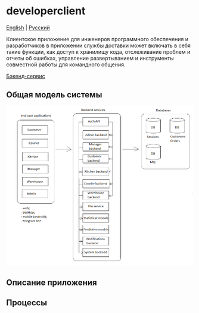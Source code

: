 # developerclient

[English](developerclient.md) | [Русский](developerclient.ru.md)

Клиентское приложение для инженеров программного обеспечения и разработчиков в приложении службы доставки может включать в себя такие функции, как доступ к хранилищу кода, отслеживание проблем и отчеты об ошибках, управление развертыванием и инструменты совместной работы для командного общения.

[Бэкенд-сервис](../backend/developerbackend.ru.md)

## Общая модель системы 

![system_overall](../img/system_overall.png)

## Описание приложения

## Процессы 
